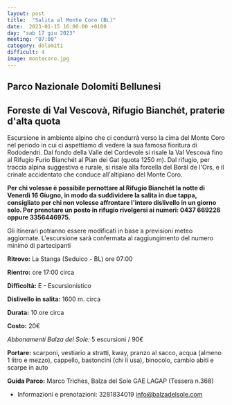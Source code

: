 ```yaml
---
layout: post
title:  "Salita al Monte Coro (BL)"
date:  2023-01-15 16:00:00 +0100
day: "sab 17 giu 2023"
meeting: "07:00"
category: dolomiti 
difficult: 4
image: montecoro.jpg
---
```


## Parco Nazionale Dolomiti Bellunesi
## Foreste di Val Vescovà, Rifugio Bianchét, praterie d'alta quota 

Escursione in ambiente alpino che ci condurrà verso la cima del Monte Coro nel periodo in cui ci aspettiamo di vedere la sua famosa fioritura di Rododendri.
Dal fondo della Valle del Cordevole si risale la Val Vescovà fino al Rifugio Furio Bianchét al Pian dei Gat (quota 1250 m).
Dal rifugio, per traccia alpina suggestiva e rurale, si risale alla forcella del Boràl de l'Ors, e il crinale accidentato che conduce all'altipiano del Monte Coro.

**Per chi volesse è possibile pernottare al Rifugio Bianchét la notte di Venerdì 16 Giugno, in modo da suddividere la salita in due tappa, consigliato per chi non volesse affrontare l'intero dislivello in un giorno solo.
Per prenotare un posto in rifugio rivolgersi ai numeri: 0437 669226 oppure 3356446975.**

Gli itinerari potranno essere modificati in base a previsioni meteo aggiornate.
L'escursione sarà confermata al raggiungimento del numero minimo di partecipanti

**Ritrovo:** La Stanga (Seduico - BL) ore 07:00

**Rientro:** ore 17:00 circa 

**Difficoltà:** E - Escursionistico

**Dislivello in salita:**  1600 m. circa

**Durata:** 10 ore circa

**Costo:** 20€

*Abbonamenti Balza del Sole:* 5 escursioni / 90€

**Portare:** scarponi, vestiario a stratti, kway, pranzo al sacco, acqua (almeno 1 litro e mezzo), cappello, bastoncini (chi li usa), binocolo, cambio abiti e scarpe in auto

**Guida Parco:** Marco Triches, Balza del Sole GAE LAGAP (Tessera n.368)
* Informazioni e prenotazioni:    3281834019    info@balzadelsole.com 

